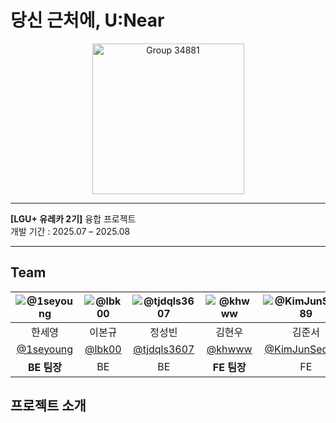 # 당신 근처에, U:Near
<p align="center">
  <img width="243" height="241" alt="Group 34881" src="https://github.com/user-attachments/assets/09d5481a-aa5b-4524-ad90-3798ad48318a" />
</p>

------

**[LGU+ 유레카 2기]** 융합 프로젝트<br/>
개발 기간 : 2025.07 – 2025.08

------

## Team
| ![@1seyoung](https://github.com/1seyoung.png) | ![@lbk00](https://github.com/lbk00.png) | ![@tjdqls3607](https://github.com/tjdqls3607.png) | ![@khwww](https://github.com/khwww.png) | ![@KimJunSeo289](https://github.com/KimJunSeo289.png) | ![@alex8396](https://github.com/alex8396.png) | ![@Hongjunior](https://github.com/Hongjunior.png) |
|:--:|:--:|:--:|:--:|:--:|:--:|:--:|
| 한세영 | 이본규 | 정성빈 | 김현우 | 김준서 | 임재찬 | 홍석준 |
| [@1seyoung](https://github.com/1seyoung) | [@lbk00](https://github.com/lbk00) | [@tjdqls3607](https://github.com/tjdqls3607) | [@khwww](https://github.com/khwww) | [@KimJunSeo289](https://github.com/KimJunSeo289) | [@alex8396](https://github.com/alex8396) | [@Hongjunior](https://github.com/Hongjunior) |
| **BE 팀장** | BE | BE | **FE 팀장** | FE | FE | FE |

## 프로젝트 소개
